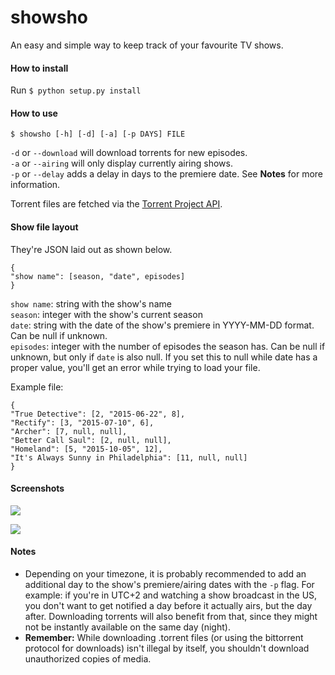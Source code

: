 # showsho
An easy and simple way to keep track of your favourite TV shows.

#### How to install
Run `$ python setup.py install`

#### How to use
`$ showsho [-h] [-d] [-a] [-p DAYS] FILE`

`-d` or `--download` will download torrents for new episodes.  
`-a` or `--airing` will only display currently airing shows.  
`-p` or `--delay` adds a delay in days to the premiere date. See **Notes** for more information.  

Torrent files are fetched via the [Torrent Project API](https://torrentproject.se/).

#### Show file layout
They're JSON laid out as shown below.  
```
{
"show name": [season, "date", episodes]
}
```
`show name`: string with the show's name  
`season`: integer with the show's current season  
`date`: string with the date of the show's premiere in YYYY-MM-DD format. Can be null if unknown.  
`episodes`: integer with the number of episodes the season has. Can be null if unknown, but only if `date` is also null. If you set this to null while date has a proper value, you'll get an error while trying to load your file.  


Example file:  
```
{
"True Detective": [2, "2015-06-22", 8],
"Rectify": [3, "2015-07-10", 6],
"Archer": [7, null, null],
"Better Call Saul": [2, null, null],
"Homeland": [5, "2015-10-05", 12],
"It's Always Sunny in Philadelphia": [11, null, null]
}
```

#### Screenshots
![](http://s1.postimg.org/7q7bk8vzz/2015_08_28_193154_1280x800_scrot.png)

![](http://s1.postimg.org/qh98ueqkf/2015_08_28_193323_1280x800_scrot.png)

#### Notes
- Depending on your timezone, it is probably recommended to add an additional day to the show's premiere/airing dates with the `-p` flag. For example: if you're in UTC+2 and watching a show broadcast in the US, you don't want to get notified a day before it actually airs, but the day after. Downloading torrents will also benefit from that, since they might not be instantly available on the same day (night).
- **Remember:** While downloading .torrent files (or using the bittorrent protocol for downloads) isn't illegal by itself, you shouldn't download unauthorized copies of media.
